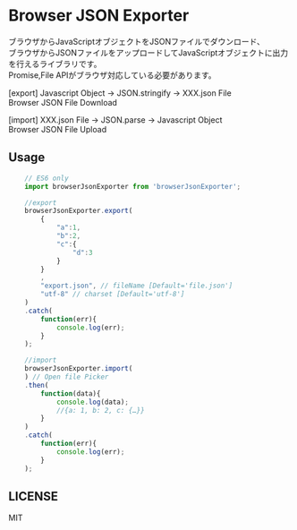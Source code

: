 # Browser JSON Exporter

ブラウザからJavaScriptオブジェクトをJSONファイルでダウンロード、  
ブラウザからJSONファイルをアップロードしてJavaScriptオブジェクトに出力を行えるライブラリです。  
Promise,File APIがブラウザ対応している必要があります。  

[export] Javascript Object -> JSON.stringify -> XXX.json File  
Browser JSON File Download  

[import] XXX.json File -> JSON.parse -> Javascript Object  
Browser JSON File Upload  

## Usage
```js
    // ES6 only
    import browserJsonExporter from 'browserJsonExporter';

    //export
    browserJsonExporter.export(
        {
            "a":1,
            "b":2,
            "c":{
                "d":3
            }
        }
        ,
        "export.json", // fileName [Default='file.json']
        "utf-8" // charset [Default='utf-8']
    )
    .catch(
        function(err){
            console.log(err);
        }
    );

    //import
    browserJsonExporter.import(
    ) // Open file Picker
    .then(
        function(data){
            console.log(data); 
            //{a: 1, b: 2, c: {…}}
        }
    )
    .catch(
        function(err){
            console.log(err);
        }
    );

```

## LICENSE
MIT